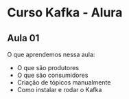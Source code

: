 # Curso Kafka - Alura

## Aula 01

O que aprendemos nessa aula:

- O que são produtores
- O que são consumidores
- Criação de tópicos manualmente
- Como instalar e rodar o Kafka
